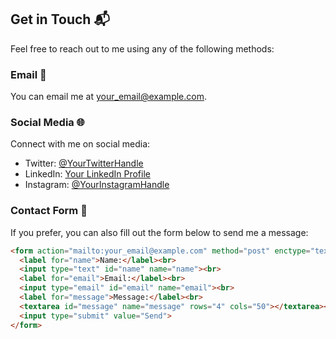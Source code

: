 ## Get in Touch 📬

Feel free to reach out to me using any of the following methods:

### Email 📧

You can email me at [your_email@example.com](mailto:your_email@example.com).

### Social Media 🌐

Connect with me on social media:

- Twitter: [@YourTwitterHandle](https://twitter.com/YourTwitterHandle)
- LinkedIn: [Your LinkedIn Profile](https://www.linkedin.com/in/yourprofile)
- Instagram: [@YourInstagramHandle](https://www.instagram.com/YourInstagramHandle)

### Contact Form 📝

If you prefer, you can also fill out the form below to send me a message:

```html
<form action="mailto:your_email@example.com" method="post" enctype="text/plain">
  <label for="name">Name:</label><br>
  <input type="text" id="name" name="name"><br>
  <label for="email">Email:</label><br>
  <input type="email" id="email" name="email"><br>
  <label for="message">Message:</label><br>
  <textarea id="message" name="message" rows="4" cols="50"></textarea><br>
  <input type="submit" value="Send">
</form>
